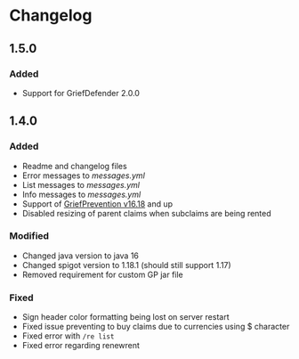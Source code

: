 # Changelog

## 1.5.0

### Added
* Support for GriefDefender 2.0.0

## 1.4.0

### Added
* Readme and changelog files
* Error messages to *messages.yml*
* List messages to *messages.yml*
* Info messages to *messages.yml*
* Support of [GriefPrevention v16.18](https://github.com/TechFortress/GriefPrevention/releases/tag/16.18) and up
* Disabled resizing of parent claims when subclaims are being rented

### Modified
* Changed java version to java 16
* Changed spigot version to 1.18.1 (should still support 1.17)
* Removed requirement for custom GP jar file 

### Fixed
* Sign header color formatting being lost on server restart
* Fixed issue preventing to buy claims due to currencies using $ character
* Fixed error with `/re list`
* Fixed error regarding renewrent